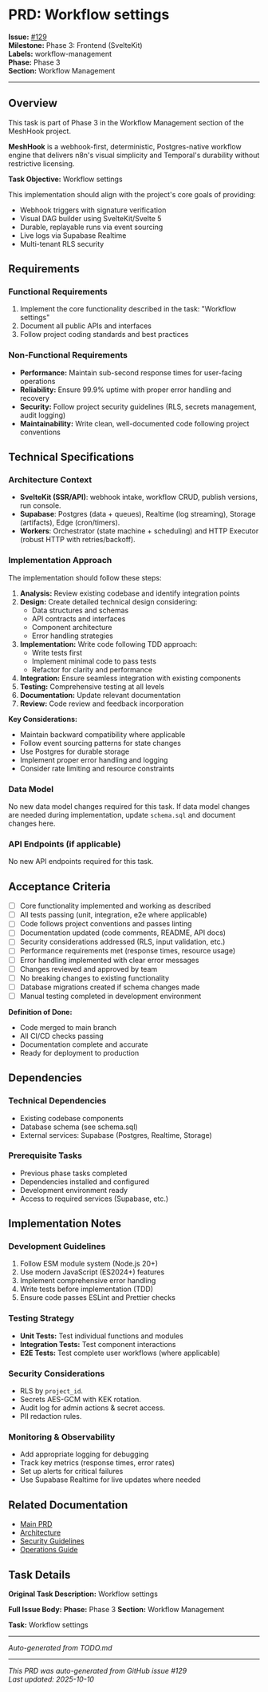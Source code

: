 # PRD: Workflow settings

**Issue:** [#129](https://github.com/profullstack/meshhook/issues/129)  
**Milestone:** Phase 3: Frontend (SvelteKit)  
**Labels:** workflow-management  
**Phase:** Phase 3  
**Section:** Workflow Management

---

## Overview

This task is part of Phase 3 in the Workflow Management section of the MeshHook project. 

**MeshHook** is a webhook-first, deterministic, Postgres-native workflow engine that delivers n8n's visual simplicity and Temporal's durability without restrictive licensing.

**Task Objective:** Workflow settings

This implementation should align with the project's core goals of providing:
- Webhook triggers with signature verification
- Visual DAG builder using SvelteKit/Svelte 5
- Durable, replayable runs via event sourcing
- Live logs via Supabase Realtime
- Multi-tenant RLS security

## Requirements

### Functional Requirements

1. Implement the core functionality described in the task: "Workflow settings"
5. Document all public APIs and interfaces
6. Follow project coding standards and best practices


### Non-Functional Requirements

- **Performance:** Maintain sub-second response times for user-facing operations
- **Reliability:** Ensure 99.9% uptime with proper error handling and recovery
- **Security:** Follow project security guidelines (RLS, secrets management, audit logging)
- **Maintainability:** Write clean, well-documented code following project conventions

## Technical Specifications

### Architecture Context

- **SvelteKit (SSR/API)**: webhook intake, workflow CRUD, publish versions, run console.
- **Supabase**: Postgres (data + queues), Realtime (log streaming), Storage (artifacts), Edge (cron/timers).
- **Workers**: Orchestrator (state machine + scheduling) and HTTP Executor (robust HTTP with retries/backoff).

### Implementation Approach

The implementation should follow these steps:

1. **Analysis:** Review existing codebase and identify integration points
2. **Design:** Create detailed technical design considering:
   - Data structures and schemas
   - API contracts and interfaces
   - Component architecture
   - Error handling strategies
3. **Implementation:** Write code following TDD approach:
   - Write tests first
   - Implement minimal code to pass tests
   - Refactor for clarity and performance
4. **Integration:** Ensure seamless integration with existing components
5. **Testing:** Comprehensive testing at all levels
6. **Documentation:** Update relevant documentation
7. **Review:** Code review and feedback incorporation

**Key Considerations:**
- Maintain backward compatibility where applicable
- Follow event sourcing patterns for state changes
- Use Postgres for durable storage
- Implement proper error handling and logging
- Consider rate limiting and resource constraints

### Data Model

No new data model changes required for this task. If data model changes are needed during implementation, update `schema.sql` and document changes here.

### API Endpoints (if applicable)

No new API endpoints required for this task.

## Acceptance Criteria

- [ ] Core functionality implemented and working as described
- [ ] All tests passing (unit, integration, e2e where applicable)
- [ ] Code follows project conventions and passes linting
- [ ] Documentation updated (code comments, README, API docs)
- [ ] Security considerations addressed (RLS, input validation, etc.)
- [ ] Performance requirements met (response times, resource usage)
- [ ] Error handling implemented with clear error messages
- [ ] Changes reviewed and approved by team
- [ ] No breaking changes to existing functionality
- [ ] Database migrations created if schema changes made
- [ ] Manual testing completed in development environment

**Definition of Done:**
- Code merged to main branch
- All CI/CD checks passing
- Documentation complete and accurate
- Ready for deployment to production

## Dependencies

### Technical Dependencies

- Existing codebase components
- Database schema (see schema.sql)
- External services: Supabase (Postgres, Realtime, Storage)

### Prerequisite Tasks

- Previous phase tasks completed
- Dependencies installed and configured
- Development environment ready
- Access to required services (Supabase, etc.)

## Implementation Notes

### Development Guidelines

1. Follow ESM module system (Node.js 20+)
2. Use modern JavaScript (ES2024+) features
3. Implement comprehensive error handling
4. Write tests before implementation (TDD)
5. Ensure code passes ESLint and Prettier checks

### Testing Strategy

- **Unit Tests:** Test individual functions and modules
- **Integration Tests:** Test component interactions
- **E2E Tests:** Test complete user workflows (where applicable)

### Security Considerations

- RLS by `project_id`.
- Secrets AES-GCM with KEK rotation.
- Audit log for admin actions & secret access.
- PII redaction rules.

### Monitoring & Observability

- Add appropriate logging for debugging
- Track key metrics (response times, error rates)
- Set up alerts for critical failures
- Use Supabase Realtime for live updates where needed

## Related Documentation

- [Main PRD](../PRD.md)
- [Architecture](../Architecture.md)
- [Security Guidelines](../Security.md)
- [Operations Guide](../Operations.md)

## Task Details

**Original Task Description:**
Workflow settings

**Full Issue Body:**
**Phase:** Phase 3
**Section:** Workflow Management

**Task:** Workflow settings

---
_Auto-generated from TODO.md_

---

*This PRD was auto-generated from GitHub issue #129*  
*Last updated: 2025-10-10*
